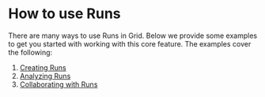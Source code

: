 # How to use Runs
There are many ways to use Runs in Grid. Below we provide some examples to get you started with working with this core feature. The examples cover the following:
1. [Creating Runs](https://docs.grid.ai/runs/creating-runs)
2. [Analyzing Runs](https://docs.grid.ai/features/runs/analyzing-runs)
3. [Collaborating with Runs](https://docs.grid.ai/features/runs/collaborating-with-runs)
